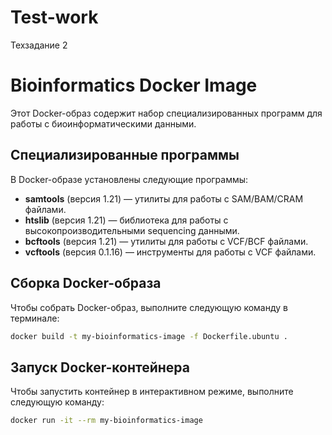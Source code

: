# Test-work
Техзадание 2

# Bioinformatics Docker Image

Этот Docker-образ содержит набор специализированных программ для работы с биоинформатическими данными.

## Специализированные программы

В Docker-образе установлены следующие программы:

- **samtools** (версия 1.21) — утилиты для работы с SAM/BAM/CRAM файлами.
- **htslib** (версия 1.21) — библиотека для работы с высокопроизводительными sequencing данными.
- **bcftools** (версия 1.21) — утилиты для работы с VCF/BCF файлами.
- **vcftools** (версия 0.1.16) — инструменты для работы с VCF файлами.

## Сборка Docker-образа

Чтобы собрать Docker-образ, выполните следующую команду в терминале:

```bash
docker build -t my-bioinformatics-image -f Dockerfile.ubuntu .
```

## Запуск Docker-контейнера

Чтобы запустить контейнер в интерактивном режиме, выполните следующую команду:

```bash
docker run -it --rm my-bioinformatics-image
```
